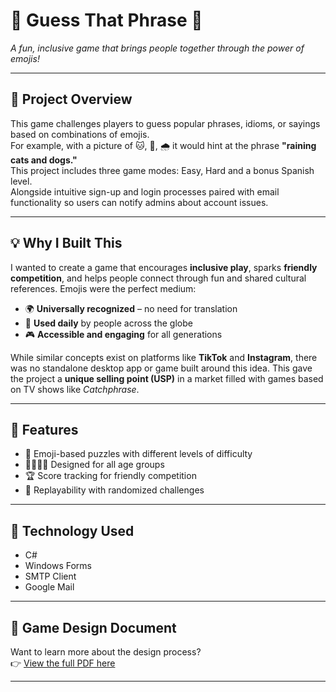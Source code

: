 # 🌟 Guess That Phrase 🎉  
*A fun, inclusive game that brings people together through the power of emojis!*

---

## 🎯 Project Overview  
This game challenges players to guess popular phrases, idioms, or sayings based on combinations of emojis.  
For example, with a picture of 🐱, 🐶, 🌧️ it would hint at the phrase **"raining cats and dogs."**  
This project includes three game modes: Easy, Hard and a bonus Spanish level.  
Alongside intuitive sign-up and login processes paired with email functionality so users can notify admins about account issues.

---

## 💡 Why I Built This  
I wanted to create a game that encourages **inclusive play**, sparks **friendly competition**, and helps people connect through fun and shared cultural references. Emojis were the perfect medium:

- 🌍 **Universally recognized** – no need for translation  
- 💬 **Used daily** by people across the globe  
- 🎮 **Accessible and engaging** for all generations  

While similar concepts exist on platforms like **TikTok** and **Instagram**, there was no standalone desktop app or game built around this idea. This gave the project a **unique selling point (USP)** in a market filled with games based on TV shows like *Catchphrase*.

---

## 🚀 Features  
- 🧠 Emoji-based puzzles with different levels of difficulty  
- 👨‍👩‍👧‍👦 Designed for all age groups  
- 🏆 Score tracking for friendly competition  
- 🔄 Replayability with randomized challenges  

---

## 🔧 Technology Used  
- C#  
- Windows Forms  
- SMTP Client
- Google Mail  
---

## 📄 Game Design Document  
Want to learn more about the design process?  
👉 [View the full PDF here](docs/GTP_DESIGN_PDF.pdf)

---
